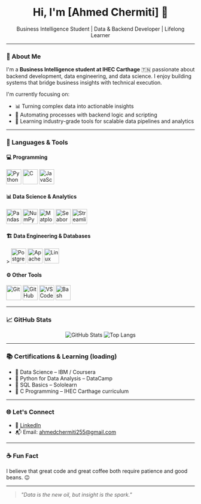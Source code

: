 <h1 align="center">Hi, I'm [Ahmed Chermiti] 👋</h1>
<p align="center">
  Business Intelligence Student | Data & Backend Developer | Lifelong Learner
</p>

---

### 🚀 About Me

I'm a **Business Intelligence student at IHEC Carthage** 🇹🇳 passionate about backend development, data engineering, and data science. I enjoy building systems that bridge business insights with technical execution.

I'm currently focusing on:
- 📊 Turning complex data into actionable insights  
- 🔄 Automating processes with backend logic and scripting  
- 🧠 Learning industry-grade tools for scalable data pipelines and analytics

---

### 🧰 Languages & Tools

#### 💻 Programming 
<p>
  <img src="https://cdn.jsdelivr.net/gh/devicons/devicon/icons/python/python-original.svg" width="40" alt="Python"/>
  <img src="https://cdn.jsdelivr.net/gh/devicons/devicon/icons/c/c-original.svg" width="40" alt="C"/>
  <img src="https://cdn.jsdelivr.net/gh/devicons/devicon/icons/javascript/javascript-original.svg" width="40" alt="JavaScript"/>
</p>

#### 📊 Data Science & Analytics
<p>
  <img src="https://cdn.jsdelivr.net/gh/devicons/devicon/icons/pandas/pandas-original.svg" width="40" alt="Pandas"/>
  <img src="https://cdn.jsdelivr.net/gh/devicons/devicon/icons/numpy/numpy-original.svg" width="40" alt="NumPy"/>
  <img src="https://cdn.jsdelivr.net/gh/devicons/devicon/icons/matplotlib/matplotlib-original.svg" width="40" alt="Matplotlib"/>
  <img src="https://cdn.jsdelivr.net/gh/devicons/devicon/icons/seaborn/seaborn-original.svg" width="40" alt="Seaborn"/>
  <img src="https://cdn.jsdelivr.net/gh/devicons/devicon/icons/jupyter/jupyter-original.svg" width="40" alt="Streamlit"/>
</p>

#### 🏗️ Data Engineering & Databases
<p>
>
  <img src="https://cdn.jsdelivr.net/gh/devicons/devicon/icons/postgresql/postgresql-original.svg" width="40" alt="PostgreSQL"/>
  <img src="https://cdn.jsdelivr.net/gh/devicons/devicon/icons/apache/apache-original.svg" width="40" alt="Apache"/>
  <img src="https://cdn.jsdelivr.net/gh/devicons/devicon/icons/linux/linux-original.svg" width="40" alt="Linux"/>
</p>

#### ⚙️ Other Tools
<p>
  <img src="https://cdn.jsdelivr.net/gh/devicons/devicon/icons/git/git-original.svg" width="40" alt="Git"/>
  <img src="https://cdn.jsdelivr.net/gh/devicons/devicon/icons/github/github-original.svg" width="40" alt="GitHub"/>
  <img src="https://cdn.jsdelivr.net/gh/devicons/devicon/icons/vscode/vscode-original.svg" width="40" alt="VS Code"/>
  <img src="https://cdn.jsdelivr.net/gh/devicons/devicon/icons/bash/bash-original.svg" width="40" alt="Bash"/>
</p>

---

### 📈 GitHub Stats

<p align="center">
  <img src="https://github-readme-stats.vercel.app/api?username=your-github-username&show_icons=true&theme=default" alt="GitHub Stats" />
  <img src="https://github-readme-stats.vercel.app/api/top-langs/?username=your-github-username&layout=compact" alt="Top Langs" />
</p>

---

### 📚 Certifications & Learning (loading)

- 📜 Data Science – IBM / Coursera 
- 📜 Python for Data Analysis – DataCamp
- 📜 SQL Basics – Sololearn
- 📜 C Programming – IHEC Carthage curriculum

---

### 🌐 Let's Connect

- 💼 [LinkedIn](www.linkedin.com/in/ahmedchermiti)
- 📬 Email: ahmedchermiti255@gmail.com

---

### ☕ Fun Fact

I believe that great code and great coffee both require patience and good beans. 😉

---

> *"Data is the new oil, but insight is the spark."*

